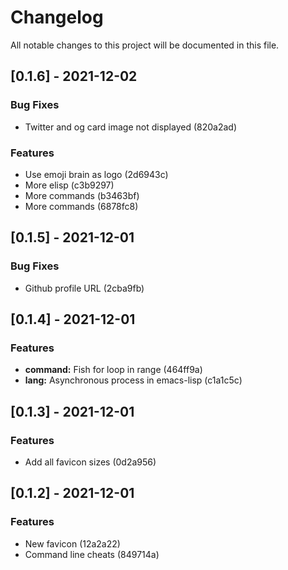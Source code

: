 # Changelog

All notable changes to this project will be documented in this file.

## [0.1.6] - 2021-12-02

### Bug Fixes
- Twitter and og card image not displayed (820a2ad)


### Features
- Use emoji brain as logo (2d6943c)
- More elisp (c3b9297)
- More commands (b3463bf)
- More commands (6878fc8)


## [0.1.5] - 2021-12-01

### Bug Fixes
- Github profile URL (2cba9fb)


## [0.1.4] - 2021-12-01

### Features

- **command:** Fish for loop in range (464ff9a)
- **lang:** Asynchronous process in emacs-lisp (c1a1c5c)

## [0.1.3] - 2021-12-01

### Features
- Add all favicon sizes (0d2a956)


## [0.1.2] - 2021-12-01

### Features
- New favicon (12a2a22)
- Command line cheats (849714a)


